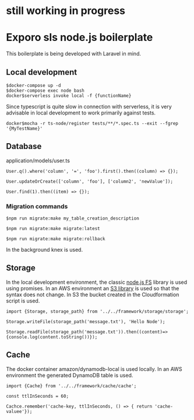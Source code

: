 # still working in progress
# Exporo sls node.js boilerplate
This boilerplate is being developed with Laravel in mind.

## Local development

```
$docker-compose up -d
$docker-compose exec node bash
docker$serverless invoke local -f {functionName}
```

Since typescript is quite slow in connection with serverless, it is very advisable in local development to work primarily against tests.
```
docker$mocha -r ts-node/register tests/**/*.spec.ts --exit --fgrep '{MyTestName}'
```

## Database
application/models/user.ts

```
User.q().where('column', '=', 'foo').first().then((column) => {}); 

User.updateOrCreate(['column', 'foo'], ['column2', 'newValue']);

User.find(1).then((item) => {});
```

### Migration commands 
```
$npm run migrate:make my_table_creation_description

$npm run migrate:make migrate:latest

$npm run migrate:make migrate:rollback
```
In the background knex is used.


## Storage
In the local development environment, the classic [node.js FS](https://nodejs.org/api/fs.html#fs_fs_promises_api) library is used using promises.
In an AWS environment an [S3 library](https://www.npmjs.com/package/s3fs) is used so that the syntax does not change.
In S3 the bucket created in the Cloudformation script is used.


```
import {Storage, storage_path} from '../../framework/storage/storage';

Storage.writeFile(storage_path('message.txt'), 'Hello Node');

Storage.readFile(storage_path('message.txt')).then((content)=> {console.log(content.toString())});
```

## Cache
The docker container amazon/dynamodb-local is used locally. In an AWS environment the generated DynamoDB table is used.

```
import {Cache} from '../../framework/cache/cache';

const ttlInSeconds = 60;

Cachce.remember('cache-key, ttlInSeconds, () => { return 'cache-valuee'});
```